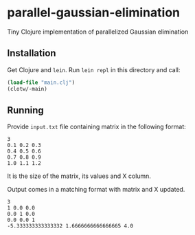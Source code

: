 # parallel-gaussian-elimination

Tiny Clojure implementation of parallelized Gaussian elimination

## Installation

Get Clojure and `lein`.
Run `lein repl` in this directory and call:

```clojure
(load-file "main.clj")
(clotw/-main)
```

## Running

Provide `input.txt` file containing matrix in the following format:

```
3
0.1 0.2 0.3
0.4 0.5 0.6
0.7 0.8 0.9
1.0 1.1 1.2
```

It is the size of the matrix, its values and X column.

Output comes in a matching format with matrix and X updated.

```
3
1 0.0 0.0
0.0 1 0.0
0.0 0.0 1
-5.333333333333332 1.6666666666666665 4.0
```
